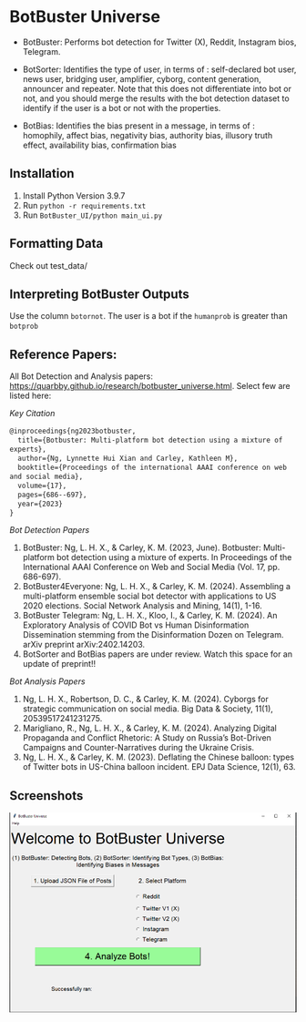 # BotBuster Universe

- BotBuster: Performs bot detection for Twitter (X), Reddit, Instagram bios, Telegram. 

- BotSorter: Identifies the type of user, in terms of : self-declared bot user, news user, bridging user, amplifier, cyborg, content generation, announcer and repeater.
Note that this does not differentiate into bot or not, and you should merge the results with the bot detection dataset to identify if the user is a bot or not with the properties.

- BotBias: Identifies the bias present in a message, in terms of : homophily, affect bias, negativity bias, authority bias, illusory truth effect, availability bias, confirmation bias

## Installation
1. Install Python Version 3.9.7
2. Run `python -r requirements.txt`
3. Run `BotBuster_UI/python main_ui.py`

## Formatting Data
Check out test_data/

## Interpreting BotBuster Outputs
Use the column `botornot`. 
The user is a bot if the `humanprob` is greater than `botprob`

## Reference Papers:
All Bot Detection and Analysis papers: https://quarbby.github.io/research/botbuster_universe.html. Select few are listed here:

*Key Citation*
```
@inproceedings{ng2023botbuster,
  title={Botbuster: Multi-platform bot detection using a mixture of experts},
  author={Ng, Lynnette Hui Xian and Carley, Kathleen M},
  booktitle={Proceedings of the international AAAI conference on web and social media},
  volume={17},
  pages={686--697},
  year={2023}
}
```

*Bot Detection Papers*
1. BotBuster: Ng, L. H. X., & Carley, K. M. (2023, June). Botbuster: Multi-platform bot detection using a mixture of experts. In Proceedings of the International AAAI Conference on Web and Social Media (Vol. 17, pp. 686-697).
3. BotBuster4Everyone: Ng, L. H. X., & Carley, K. M. (2024). Assembling a multi-platform ensemble social bot detector with applications to US 2020 elections. Social Network Analysis and Mining, 14(1), 1-16.
4. BotBuster Telegram: Ng, L. H. X., Kloo, I., & Carley, K. M. (2024). An Exploratory Analysis of COVID Bot vs Human Disinformation Dissemination stemming from the Disinformation Dozen on Telegram. arXiv preprint arXiv:2402.14203.
5. BotSorter and BotBias papers are under review. Watch this space for an update of preprint!! 

*Bot Analysis Papers*
1. Ng, L. H. X., Robertson, D. C., & Carley, K. M. (2024). Cyborgs for strategic communication on social media. Big Data & Society, 11(1), 20539517241231275.
2. Marigliano, R., Ng, L. H. X., & Carley, K. M. (2024). Analyzing Digital Propaganda and Conflict Rhetoric: A Study on Russia’s Bot-Driven Campaigns and Counter-Narratives during the Ukraine Crisis.
3. Ng, L. H. X., & Carley, K. M. (2023). Deflating the Chinese balloon: types of Twitter bots in US-China balloon incident. EPJ Data Science, 12(1), 63.

## Screenshots
![screenshot](./screenshot.PNG)
